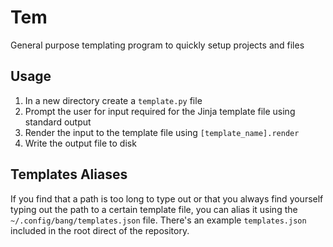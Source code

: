 # Tem

General purpose templating program to quickly setup projects and files

## Usage

1. In a new directory create a `template.py` file
2. Prompt the user for input required for the Jinja template file
    using standard output
3. Render the input to the template file using `[template_name].render`
4. Write the output file to disk

## Templates Aliases

If you find that a path is too long to type out or that you always find yourself typing
out the path to a certain template file, you can alias it using the `~/.config/bang/templates.json`
file. There's an example `templates.json` included in the root direct of the repository.
